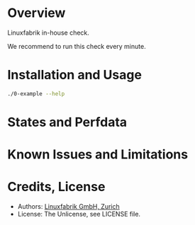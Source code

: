 # Overview

Linuxfabrik in-house check.

We recommend to run this check every minute.


# Installation and Usage

```bash
./0-example --help
```


# States and Perfdata


# Known Issues and Limitations


# Credits, License

* Authors: [Linuxfabrik GmbH, Zurich](https://www.linuxfabrik.ch)
* License: The Unlicense, see LICENSE file.
